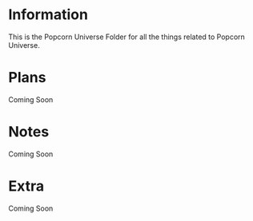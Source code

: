 # Information

This is the Popcorn Universe Folder for all the things related to Popcorn Universe.

# Plans
Coming Soon

# Notes
Coming Soon

# Extra
Coming Soon
